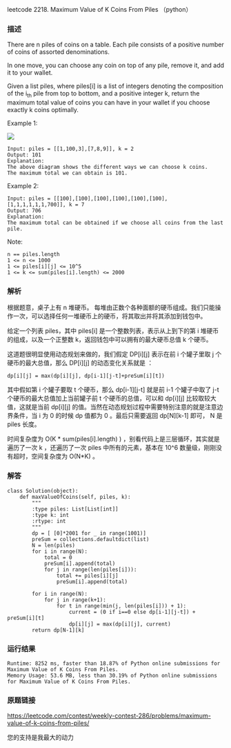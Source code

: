 leetcode 2218. Maximum Value of K Coins From Piles （python）




### 描述

There are n piles of coins on a table. Each pile consists of a positive number of coins of assorted denominations.

In one move, you can choose any coin on top of any pile, remove it, and add it to your wallet.

Given a list piles, where piles[i] is a list of integers denoting the composition of the i<sub>th</sub> pile from top to bottom, and a positive integer k, return the maximum total value of coins you can have in your wallet if you choose exactly k coins optimally.



Example 1:

![](https://assets.leetcode.com/uploads/2019/11/09/e1.png)


	Input: piles = [[1,100,3],[7,8,9]], k = 2
	Output: 101
	Explanation:
	The above diagram shows the different ways we can choose k coins.
	The maximum total we can obtain is 101.

	
Example 2:

	Input: piles = [[100],[100],[100],[100],[100],[100],[1,1,1,1,1,1,700]], k = 7
	Output: 706
	Explanation:
	The maximum total can be obtained if we choose all coins from the last pile.





Note:


	n == piles.length
	1 <= n <= 1000
	1 <= piles[i][j] <= 10^5
	1 <= k <= sum(piles[i].length) <= 2000

### 解析

根据题意，桌子上有 n 堆硬币。 每堆由正数个各种面额的硬币组成。我们只能操作一次，可以选择任何一堆硬币上的硬币，将其取出并将其添加到钱包中。

给定一个列表 piles，其中 piles[i] 是一个整数列表，表示从上到下的第 i 堆硬币的组成，以及一个正整数 k，返回钱包中可以拥有的最大硬币总值 k 个硬币。

这道题很明显使用动态规划来做的，我们假定 DP[i][j] 表示在前 i 个罐子里取 j 个硬币的最大总值，那么 DP[i][j] 的动态变化关系就是 ：

	dp[i][j] = max(dp[i][j], dp[i-1][j-t]+preSum[i][t])
	
其中假如第 i 个罐子要取 t 个硬币，那么 dp[i-1][j-t] 就是前 i-1 个罐子中取了 j-t 个硬币的最大总值加上当前罐子前 t 个硬币的总值，可以和 dp[i][j] 比较取较大值，这就是当前 dp[i][j] 的值。当然在动态规划过程中需要特别注意的就是注意边界条件，当 i 为 0 的时候 dp 值都为 0 。最后只需要返回 dp[N][k-1] 即可， N 是 piles 长度。

时间复杂度为 O(K \* sum(piles[i].length) ) ，别看代码上是三层循环，其实就是遍历了一次 k ，还遍历了一次 piles 中所有的元素，基本在 10^6 数量级，刚刚没有超时，空间复杂度为 O(N\*K) 。


### 解答
				

	class Solution(object):
	    def maxValueOfCoins(self, piles, k):
	        """
	        :type piles: List[List[int]]
	        :type k: int
	        :rtype: int
	        """
	        dp = [ [0]*2001 for _ in range(1001)]
	        preSum = collections.defaultdict(list)
	        N = len(piles)
	        for i in range(N):
	            total = 0
	            preSum[i].append(total)
	            for j in range(len(piles[i])):
	                total += piles[i][j]
	                preSum[i].append(total)
	
	        for i in range(N):
	            for j in range(k+1):
	                for t in range(min(j, len(piles[i])) + 1):
	                    current = (0 if i==0 else dp[i-1][j-t]) + preSum[i][t]
	                    dp[i][j] = max(dp[i][j], current)
	        return dp[N-1][k]
            	      
			
### 运行结果

	Runtime: 8252 ms, faster than 18.87% of Python online submissions for Maximum Value of K Coins From Piles.
	Memory Usage: 53.6 MB, less than 30.19% of Python online submissions for Maximum Value of K Coins From Piles.


### 原题链接


https://leetcode.com/contest/weekly-contest-286/problems/maximum-value-of-k-coins-from-piles/


您的支持是我最大的动力
